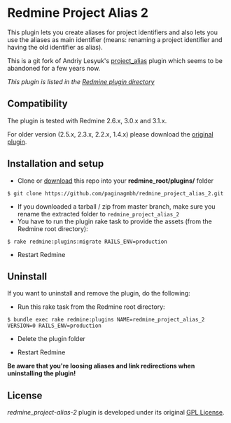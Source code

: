 Redmine Project Alias 2
=======================

This plugin lets you create aliases for project identifiers and also lets you use the aliases as main identifier (means: renaming a project identifier and having the old identifier as alias).

This is a git fork of Andriy Lesyuk's [project_alias](http://projects.andriylesyuk.com/projects/project-alias) plugin which seems to be abandoned for a few years now.

*This plugin is listed in the [Redmine plugin directory](http://www.redmine.org/plugins/redmine_project_alias_2)*


Compatibility
-------------

The plugin is tested with Redmine 2.6.x, 3.0.x and 3.1.x.

For older version (2.5.x, 2.3.x, 2.2.x, 1.4.x) please download the [original plugin](http://www.redmine.org/plugins/project_alias2).


Installation and setup
----------------------

* Clone or [download](https://github.com/paginagmbh/redmine_project-alias-2/releases) this repo into your **redmine_root/plugins/** folder
```
$ git clone https://github.com/paginagmbh/redmine_project_alias_2.git
```
* If you downloaded a tarball / zip from master branch, make sure you rename the extracted folder to `redmine_project_alias_2`
* You have to run the plugin rake task to provide the assets (from the Redmine root directory):
```
$ rake redmine:plugins:migrate RAILS_ENV=production
```
* Restart Redmine

Uninstall
---------

If you want to uninstall and remove the plugin, do the following:


* Run this rake task from the Redmine root directory:
```
$ bundle exec rake redmine:plugins NAME=redmine_project_alias_2 VERSION=0 RAILS_ENV=production
```

* Delete the plugin folder

* Restart Redmine

**Be aware that you're loosing aliases and link redirections when uninstalling the plugin!**


License
-------

*redmine_project-alias-2* plugin is developed under its original [GPL License](LICENCE).
